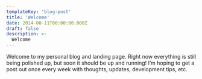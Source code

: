```yaml
---
templateKey: 'blog-post'
title: 'Welcome'
date: 2014-08-11T00:00:00.000Z
draft: false
description: >-
  Welcome
---
```

Welcome to my personal blog and landing page. Right now everything is still being polished up, but soon it should be up and running! I’m hoping to get a post out once every week with thoughts, updates, development tips, etc.
